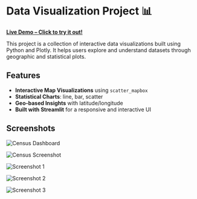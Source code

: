 # Data Visualization Project 📊

[**Live Demo – Click to try it out!**](https://share.streamlit.io/Bhaukali21/Data-Visualisation-Project/main/app.py)

This project is a collection of interactive data visualizations built using Python and Plotly. It helps users explore and understand datasets through geographic and statistical plots.

## Features

- **Interactive Map Visualizations** using `scatter_mapbox`
- **Statistical Charts**: line, bar, scatter
- **Geo-based Insights** with latitude/longitude
- **Built with Streamlit** for a responsive and interactive UI

## Screenshots

![Census Dashboard](screenshots/India_Analysis_Census-2011_Streamlit_Google_Chrome_14-07-2025_02_27_15.png)

![Census Screenshot](screenshots/India_Analysis_Census-2011_Streamlit_Google_Chrome_14-07-2025_02_27_21.png)

![Screenshot 1](screenshots/India_Analysis_Census-2011_Streamlit_Google_Chrome_14-07-2025_02_28_10.png)

![Screenshot 2](screenshots/India_Analysis_Census-2011_Streamlit_Google_Chrome_14-07-2025_02_28_17.png)

![Screenshot 3](screenshots/India_Analysis_Census-2011_Streamlit_Google_Chrome_14-07-2025_02_28_25.png)
